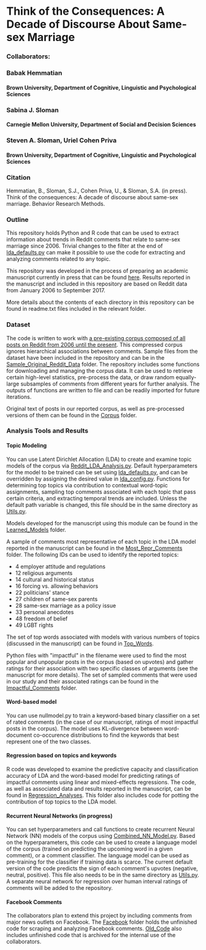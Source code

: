 # Think of the Consequences: A Decade of Discourse About Same-sex Marriage

### Collaborators: 
### Babak Hemmatian
#### Brown University, Department of Cognitive, Linguistic and Psychological Sciences
### Sabina J. Sloman
#### Carnegie Mellon University, Department of Social and Decision Sciences
### Steven A. Sloman, Uriel Cohen Priva
#### Brown University, Department of Cognitive, Linguistic and Psychological Sciences

### Citation
Hemmatian, B., Sloman, S.J., Cohen Priva, U., & Sloman, S.A. (in press). Think of the consequences: A decade of discourse about same-sex marriage. Behavior Research Methods. 

### Outline

This repository holds Python and R code that can be used to extract information about trends in Reddit comments that relate to same-sex marriage since 2006. Trivial changes to the filter at the end of [lda_defaults.py](https://github.com/BabakHemmatian/Gay_Marriage_Corpus_Study/blob/master/lda_defaults.py) can make it possible to use the code for extracting and analyzing comments related to any topic. 

This repository was developed in the process of preparing an academic manuscript currently in press that can be found [here](https://www.researchgate.net/publication/325883030_Think_of_the_Consequences_A_Decade_of_Discourse_About_Same-Sex_Marriage). Results reported in the manuscript and included in this repository are based on Reddit data from January 2006 to September 2017. 

More details about the contents of each directory in this repository can be found in readme.txt files included in the relevant folder.

### Dataset

The code is written to work with [a pre-existing corpus composed of all posts on Reddit from 2006 until the present](http://files.pushshift.io/reddit/comments/). This compressed corpus ignores hierarchical associations between comments. Sample files from the dataset have been included in the repository and can be in the [Sample_Original_Reddit_Data](https://github.com/BabakHemmatian/Gay_Marriage_Corpus_Study/tree/master/Sample_Original_Reddit_Data) folder. The repository includes some functions for downloading and managing the corpus data. It can be used to retrieve certain high-level statistics, pre-process the data, or draw random equally-large subsamples of comments from different years for further analysis. The outputs of functions are written to file and can be readily imported for future iterations.

Original text of posts in our reported corpus, as well as pre-processed versions of them can be found in the [Corpus](https://github.com/BabakHemmatian/Gay_Marriage_Corpus_Study/tree/master/Corpus) folder.

### Analysis Tools and Results

#### Topic Modeling

You can use Latent Dirichlet Allocation (LDA) to create and examine topic models of the corpus via [Reddit_LDA_Analysis.py](https://github.com/BabakHemmatian/Gay_Marriage_Corpus_Study/blob/master/Reddit_LDA_Analysis.py). Default hyperparameters for the model to be trained can be set using [lda_defaults.py](https://github.com/BabakHemmatian/Gay_Marriage_Corpus_Study/blob/master/lda_defaults.py), and can be overridden by assigning the desired value in [lda_config.py](https://github.com/BabakHemmatian/Gay_Marriage_Corpus_Study/blob/master/lda_config.py). Functions for determining top topics via contribution to contextual word-topic assignments, sampling top comments associated with each topic that pass certain criteria, and extracting temporal trends are included. Unless the default path variable is changed, this file should be in the same directory as [Utils.py](https://github.com/BabakHemmatian/Gay_Marriage_Corpus_Study/blob/master/Utils.py). 

Models developed for the manuscript using this module can be found in the [Learned_Models](https://github.com/BabakHemmatian/Gay_Marriage_Corpus_Study/tree/master/Learned_Models) folder. 

A sample of comments most representative of each topic in the LDA model reported in the manuscript can be found in the [Most_Repr_Comments](https://github.com/BabakHemmatian/Gay_Marriage_Corpus_Study/tree/master/Most_Repr_Comments) folder. The following IDs can be used to identify the reported topics:
* 4 employer attitude and regulations
* 12 religious arguments
* 14 cultural and historical status
* 16 forcing vs. allowing behaviors
* 22 politicians' stance
* 27 children of same-sex parents
* 28 same-sex marriage as a policy issue
* 33 personal anecdotes
* 48 freedom of belief
* 49 LGBT rights

The set of top words associated with models with various numbers of topics (discussed in the manuscript) can be found in [Top_Words](https://github.com/BabakHemmatian/Gay_Marriage_Corpus_Study/tree/master/Top_Words).

Python files with "impactful" in the filename were used to find the most popular and unpopular posts in the corpus (based on upvotes) and gather ratings for their association with two specific classes of arguments (see the manuscript for more details). The set of sampled comments that were used in our study and their associated ratings can be found in the [Impactful_Comments](https://github.com/BabakHemmatian/Gay_Marriage_Corpus_Study/tree/master/Impactful_Comments) folder.

#### Word-based model

You can use nullmodel.py to train a keyword-based binary classifier on a set of rated comments (in the case of our manuscript, ratings of most impactful posts in the corpus). The model uses KL-divergence between word-document co-occurence distributions to find the keywords that best represent one of the two classes.

#### Regression based on topics and keywords

R code was developed to examine the predictive capacity and classification accuracy of LDA and the word-based model for predicting ratings of impactful comments using linear and mixed-effects regressions. The code, as well as associated data and results reported in the manuscript, can be found in [Regression_Analyses](https://github.com/BabakHemmatian/Gay_Marriage_Corpus_Study/tree/master/Regression_Analyses). This folder also includes code for potting the contribution of top topics to the LDA model.

#### Recurrent Neural Networks (in progress)

You can set hyperparameters and call functions to create recurrent Neural Network (NN) models of the corpus using [Combined_NN_Model.py](https://github.com/BabakHemmatian/Gay_Marriage_Corpus_Study/blob/master/Combined_NN_Model.py). Based on the hyperparameters, this code can be used to create a language model of the corpus (trained on predicting the upcoming word in a given comment), or a comment classifier. The language model can be used as pre-training for the classifier if training data is scarce. The current default version of the code predicts the sign of each comment's upvotes (negative, neutral, positive). This file also needs to be in the same directory as [Utils.py](https://github.com/BabakHemmatian/Gay_Marriage_Corpus_Study/blob/master/Utils.py). A separate neural network for regression over human interval ratings of comments will be added to the repository.

#### Facebook Comments

The collaborators plan to extend this project by including comments from major news outlets on Facebook. The [Facebook](https://github.com/BabakHemmatian/Gay_Marriage_Corpus_Study/tree/master/Facebook) folder holds the unfinished code for scraping and analyzing Facebook comments. [Old_Code](https://github.com/BabakHemmatian/Gay_Marriage_Corpus_Study/tree/master/Old_Code) also includes unfinished code that is archived for the internal use of the collaborators.
